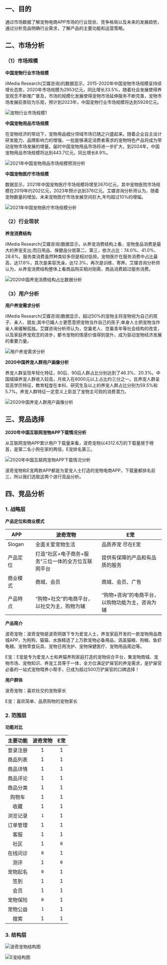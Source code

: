 

## 一、目的

通过市场数据了解宠物电商APP市场的行业现状、竞争格局以及未来的发展趋势，通过分析竞品明确行业需求，了解产品的主要功能和运营策略。

## 二、市场分析

### （1）市场规模

**中国宠物行业市场规模**

iiMedia Research(艾媒咨询)的数据显示，2015-2020年中国宠物市场规模呈持续增长态势，2020年市场规模为2953亿元，同比增长33.5%，随着社会发展使得养宠观念不断推广普及，市场的规模化发展使得宠物市场延伸服务不断完善，宠物市场发展前景较为乐观，预计到2023年，中国宠物行业市场规模将达到5928亿元。

![宠物行业市场规模1](../../images/pm/2020年中国宠物市场规模数据分析.jpg)

**中国宠物用品市场规模**

在宠物经济的带动下，宠物用品细分领域市场已随之兴盛起来。随着企业自主设计研发能力、品牌影响力的增强，一批能够满足消费者需求的宠物特色产品将成为带动宠物市场发展的增量。届时中国宠物用品市场将进一步扩大，到2024年，中国宠物用品市场规模将达到443.7亿元，同比增长8.9%。

![2021年中国宠物用品市场规模预测分析](../../images/pm/2021年中国宠物用品市场规模预测分析.jpg)

**中国宠物医疗市场规模**

数据显示，2021年中国宠物医疗市场规模将增至2670亿元，其中宠物医院市场规模在2019年约202亿元，2023年预计达到376亿元。艾媒咨询分析师认为，随着宠物数量的增加，未来宠物医疗市场发展空间巨大,年均超过10%的增幅。

![2021年中国宠物医疗市场规模分析](../../images/pm/2021年中国宠物医疗市场规模分析.jpg)

### （2）行业现状

**养宠消费结构**

iiMedia Research(艾媒咨询)数据显示，从养宠消费结构上看，宠物食品消费是最大的养宠支出;而日用品、保健品分居第二、第三，依次占比：74.0%、41.0%、28.6%。服务类消费虽然种类较多但是相对低频，宠物医疗在服务消费中占比最高，达17.6%，其次是美容洗澡，达12.3%，再次是训练、寄养。艾媒咨询分析师认为，从养宠消费结构整体上看商品购买相对刚需，商品消费超过服务消费。

![2020中国养宠消费结构占比数据分析](../../images/pm/2020中国养宠消费结构占比数据分析.jpg)

### （3）用户分析

**用户养宠需求分析**

iiMedia Research(艾媒咨询)数据显示，超过50%的宠物主将宠物视为自己的孩子、亲人、朋友;其中已婚人士更愿意把宠物当作自己的孩子;单身人士把宠物当作亲人来缓解孤独。艾媒咨询分析师认为，空巢老人、空巢青年等社会结构的改变，以及家庭养宠观念的进步，都令宠物的情感价值得到提升，成为驱动宠物经济发展的重要力量。

![用户养宠需求分析](../../images/pm/用户养宠物需求分析.jpg)



**2020中国养宠人群用户画像分析**

养宠人群呈现年轻化特征，80后、90后人群占比分别达到了46.3%、20.3%。中国城镇养宠人群收入较高，月收入在8000元以上占比约三分之一。且养宠人群呈现高学历特征，教育程度在本科、研究生及以上的养宠人群占比分别为59.5%和5.7%。养宠人群特征一定意义上彰显了宠物主可观的消费潜力。

![2020中国养宠人群用户画像分析](../../images/pm/2020中国养宠人群用户画像分析.jpg)

## 三、竞品选择

**2020年中国互联网宠物APP下载情况分析**

从互联网宠物APP累计用户下载量来看，波奇宠物以4312.6万的下载量居于榜首，是第二名小狗在家的两倍，E宠排名第三。

![2020年中国互联网宠物APP下载情况分析](../../images/pm/2020年中国互联网宠物APP下载情况分析.jpg)

波奇宠物和E宠两款APP都是为爱宠人士打造的宠物电商APP，下载量都排名前三，所以我们选取这两个进行竞品分析。

## 四、竞品分析

### 1. 战略层

**产品定位和商业模式**

| APP      |      | 波奇宠物                                           | E宠                                             |
| -------- | ---- | -------------------------------------------------- | ----------------------------------------------- |
| Slogan   |      | 全面关爱宠物生活                                   | 品质养宠 尽在E宠                                |
| 产品定位 |      | 打造“社区+电子商务+服务”三位一体的全方位互联网平台 | 提供有保障的产品和有品质的服务                  |
| 商业模式 |      | 商城、会员                                         | 商城、会员、广告                                |
| 产品特点 |      | “购物+社交”的电商平台，以社交为主，购物为辅        | “购物+咨询”的电商平台，以购物功能为主，咨询为辅 |

**产品简介**

波奇宠物：波奇宠物是波奇网旗下专为爱宠人士，养宠家庭开发的一款宠物用品商城APP，为狗狗、猫猫、水族精选了上万款宠物必备用品，涵盖猫粮、狗粮、鱼虾龟粮、宠物零食玩具、宠物日用洗护、宠物保健医疗、宠物用品周边等。

E宠：E宠是专为爱宠人士和养猫养狗家庭打造的宠物综合平台，集宠物商城、宠物市场、宠物知识、养宠工具等于一体，全方位满足铲屎官的养宠需求，是铲屎官必备的一站式宠物喂养小帮手，已成为超过500万铲屎官的口碑选择！

**用户群体**

波奇宠物：喜欢社交的宠物家长

E宠：喜欢简单、品质购物的宠物家长



### 2. 范围层

**功能对比**

| 主要功能 | 波奇宠物 | E宠  |
| :------: | :------: | :--: |
| 登录注册 |    1     |  1   |
| 商品列表 |    1     |  1   |
| 商品详情 |    1     |  1   |
| 商品评论 |    1     |  1   |
| 商品分类 |    1     |  1   |
|  购物车  |    1     |  1   |
|   收藏   |    1     |  1   |
| 浏览记录 |   `1`    |  1   |
| 订单管理 |    1     |  1   |
|   客服   |    1     |  1   |
|   社区   |    1     | `0`  |
| 在线问诊 |   `0`    |  1   |
|   测评   |    1     | `0`  |
| 宠物起名 |   `0`    |  1   |
|   签到   |    1     |  1   |
|   会员   |    1     |  1   |
| 宠物保险 |   `0`    |  1   |
| 宠物公益 |   `1`    |  1   |
|   搜索   |    1     |  1   |



### 3. 结构层

![波奇宠物结构图](../../images/pm/波奇宠物结构图.png)

![E宠结构图](../../images/pm/E宠结构图.png)